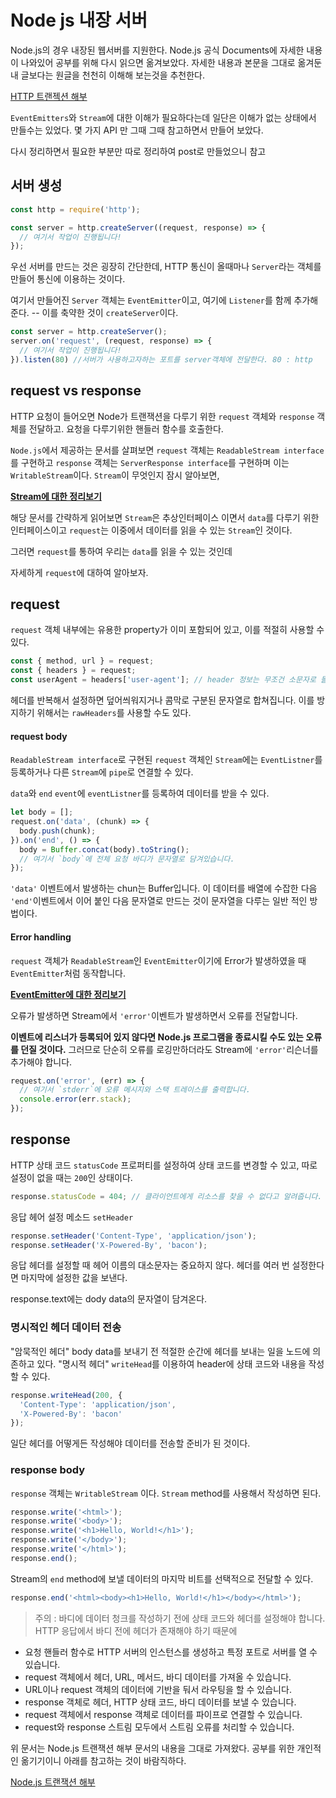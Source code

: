 # Node js 내장 서버

Node.js의 경우 내장된 웹서버를 지원한다.
Node.js 공식 Documents에 자세한 내용이 나와있어 공부를 위해 다시 읽으면 옮겨보았다.
자세한 내용과 본문을 그대로 옮겨둔 내 글보다는 원글을 천천히 이해해 보는것을 추천한다.

[HTTP 트랜젝션 해부](https://nodejs.org/ko/docs/guides/anatomy-of-an-http-transaction/)

`EventEmitters`와 `Stream`에 대한 이해가 필요하다는데 일단은 이해가 없는 상태에서 만들수는 있었다. 몇 가지 API 만 그때 그때 참고하면서 만들어 보았다.

다시 정리하면서 필요한 부분만 따로 정리하여 post로 만들었으니 참고

## 서버 생성
```js
const http = require('http');

const server = http.createServer((request, response) => {
  // 여기서 작업이 진행됩니다!
});
```

우선 서버를 만드는 것은 굉장히 간단한데, HTTP 통신이 올때마나 `Server`라는 객체를 만들어 통신에 이용하는 것이다.

여기서 만들어진 `Server` 객체는 `EventEmitter`이고, 여기에 `Listener`를 함께 추가해준다. -- 이를 축약한 것이 `createServer`이다.

```js
const server = http.createServer();
server.on('request', (request, response) => {
  // 여기서 작업이 진행됩니다!
}).listen(80) //서버가 사용하고자하는 포트를 server객체에 전달한다. 80 : http
```

## request vs response

HTTP 요청이 들어오면 Node가 트랜잭션을 다루기 위한 `request` 객체와 `response` 객체를 전달하고. 요청을 다루기위한 핸들러 함수를 호출한다.

`Node.js`에서 제공하는 문서를 살펴보면 `request` 객체는 `ReadableStream interface`를 구현하고 `response` 객체는 `ServerResponse interface`를 구현하며 이는 `WritableStream`이다.
`Stream`이 무엇인지 잠시 알아보면,

**[Stream에 대한 정리보기](https://jeonghun-project.github.io/Learning-things/nodeJS/Stream.html)**

해당 문서를 간략하게 읽어보면
`Stream`은 추상인터페이스 이면서 `data`를 다루기 위한 인터페이스이고
`request`는 이중에서 데이터를 읽을 수 있는 `Stream`인 것이다.

그러면 `request`를 통하여 우리는 `data`를 읽을 수 있는 것인데

자세하게 `request`에 대하여 알아보자.

## request

`request` 객체 내부에는 유용한 property가 이미 포함되어 있고, 이를 적절히 사용할 수 있다.

```js
const { method, url } = request;
const { headers } = request;
const userAgent = headers['user-agent']; // header 정보는 무조건 소문자로 들어온다.
```

헤더를 반복해서 설정하면 덮어씌워지거나 콤막로 구분된 문자열로 합쳐집니다.
이를 방지하기 위해서는 `rawHeaders`를 사용할 수도 있다.

#### request body

`ReadableStream interface`로 구현된 `request` 객체인 `Stream`에는 `EventListner`를 등록하거나 다른 `Stream`에 `pipe`로 연결할 수 있다.

`data`와 `end` `event`에 `eventListner`를 등록하여 데이터를 받을 수 있다.

```js
let body = [];
request.on('data', (chunk) => {
  body.push(chunk);
}).on('end', () => {
  body = Buffer.concat(body).toString();
  // 여기서 `body`에 전체 요청 바디가 문자열로 담겨있습니다.
});
```
`'data'` 이벤트에서 발생하는 chun는 Buffer입니다.
이 데이터를 배열에 수잡한 다음 `'end'`이벤트에서 이어 붙인 다음 문자열로 만드는 것이 문자열을 다루는 일반 적인 방법이다.

#### Error handling

`request` 객체가 `ReadableStream`인 `EventEmitter`이기에 Error가 발생하였을 때 `EventEmitter`처럼 동작합니다.

**[EventEmitter에 대한 정리보기](https://jeonghun-project.github.io/Learning-things/nodeJS/EventEmitter.html)**

오류가 발생하면 Stream에서 `'error'`이벤트가 발생하면서 오류를 전달합니다.

**이벤트에 리스너가 등록되어 있지 않다면 Node.js 프로그램을 종료시킬 수도 있는 오류를 던질 것이다.**
그러므로 단순히 오류를 로깅만하더라도 Stream에 `'error'`리슨너를 추가해야 합니다.


```js
request.on('error', (err) => {
  // 여기서 `stderr`에 오류 메시지와 스택 트레이스를 출력합니다.
  console.error(err.stack);
});
```

## response

HTTP 상태 코드 `statusCode` 프로퍼티를 설정하여 상태 코드를 변경할 수 있고, 따로 설정이 없을 때는 `200`인 상태이다.

```js
response.statusCode = 404; // 클라이언트에게 리소스를 찾을 수 없다고 알려줍니다.
```

응답 헤어 설정 메소드 `setHeader`

```js
response.setHeader('Content-Type', 'application/json');
response.setHeader('X-Powered-By', 'bacon');
```
응답 헤더를 설정할 때 헤어 이름의 대소문자는 중요하지 않다. 헤더를 여러 번 설정한다면 마지막에 설정한 값을 보낸다.

response.text에는 dody data의 문자열이 담겨온다.

### 명시적인 헤더 데이터 전송

"암묵적인 헤더" body data를 보내기 전 적절한 순간에 헤더를 보내는 일을 노드에 의존하고 있다.
"명시적 헤더" `writeHead`를 이용하여 header에 상태 코드와 내용을 작성할 수 있다.

```js
response.writeHead(200, {
  'Content-Type': 'application/json',
  'X-Powered-By': 'bacon'
});
```

일단 헤더를 어떻게든 작성해야 데이터를 전송할 준비가 된 것이다.

### response body

`response` 객체는 `WritableStream` 이다.
`Stream` method를 사용해서 작성하면 된다.

```js
response.write('<html>');
response.write('<body>');
response.write('<h1>Hello, World!</h1>');
response.write('</body>');
response.write('</html>');
response.end();
```

Stream의 `end` method에 보낼 데이터의 마지막 비트를 선택적으로 전달할 수 있다.

```js
response.end('<html><body><h1>Hello, World!</h1></body></html>');
```

> 주의 : 바디에 데이터 청크를 작성하기 전에 상태 코드와 헤더를 설정해야 합니다. HTTP 응답에서 바디 전에 헤더가 존재해야 하기 때문에

-  요청 핸들러 함수로 HTTP 서버의 인스턴스를 생성하고 특정 포트로 서버를 열 수 있습니다.
-  request 객체에서 헤더, URL, 메서드, 바디 데이터를 가져올 수 있습니다.
-  URL이나 request 객체의 데이터에 기반을 둬서 라우팅을 할 수 있습니다.
-  response 객체로 헤더, HTTP 상태 코드, 바디 데이터를 보낼 수 있습니다.
-  request 객체에서 response 객체로 데이터를 파이프로 연결할 수 있습니다.
-  request와 response 스트림 모두에서 스트림 오류를 처리할 수 있습니다.

위 문서는 Node.js 트랜잭션 해부 문서의 내용을 그대로 가져왔다.
공부를 위한 개인적인 옮기기이니 아래를 참고하는 것이 바람직하다.

[Node.js 트랜잭션 해부](https://nodejs.org/ko/docs/guides/anatomy-of-an-http-transaction/)
